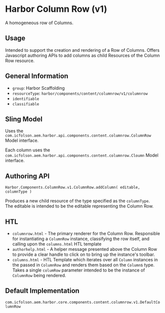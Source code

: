 # Harbor Column Row (v1)

A homogeneous row of Columns.

## Usage

Intended to support the creation and rendering of a Row of Columns.  Offers 
Javascript authoring APIs to add columns as child Resources of the Column Row 
resource.

## General Information

* `group`: Harbor Scaffolding
* `resourceType`: `harbor/components/content/columnrow/v1/columnrow`
* `identifiable`
* `classifiable`

## Sling Model

Uses the `com.icfolson.aem.harbor.api.components.content.columnrow.ColumnRow` 
Model interface.

Each column uses the `com.icfolson.aem.harbor.api.components.content.columnrow.Cloumn` 
Model interface.

## Authoring API

`Harbor.Components.ColumnRow.v1.ColumnRow.addColumn( editable, columnType )`

Produces a new child resource of the type specified as the `columnType`.  
The editable is intended to be the editable representing the Column Row.

## HTL

* `columnrow.html` - The primary renderer for the Column Row.  Responsible for
  instantiating a `ColumnRow` instance, classifying the row itself, and 
  calling upon the `columns.html` HTL template
* `authorhelp.html` - A helper message presented above the Column Row to
  provide a clear handle to click on to bring up the instance's toolbar.
* `columns.html` - HTL Template which iterates over all `Column` instances 
  in the passed in `ColumnRow` and renders them based on the `Column`s type. 
  Takes a single `columRow` parameter intended to be the instance of 
  `ColumnRow` being rendered.

## Default Implementation

`com.icfolson.aem.harbor.core.components.content.columnrow.v1.DefaultColumnRow`


